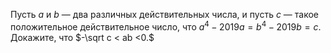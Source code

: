Пусть $a$ и $b$ — два различных действительных числа, и пусть $c$ — такое положительное действительное число, что $a^4 - 2019a = b^4- 2019b = c.$ Докажите, что $-\sqrt c < ab <0.$